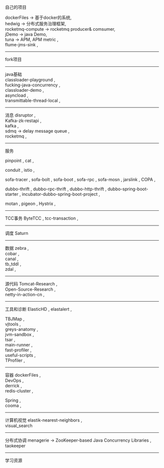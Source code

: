 自己的项目

dockerFiles -> 基于docker的系统,  
hedwig -> 分布式服务治理框架,  
rocketmq-compute -> rocketmq producer& comsumer,  
jDemo -> java Demo,  
tuna -> APM, APM metric ,  
flume-jms-sink ,  

-----

fork项目

-----
java基础  
classloader-playground ,  
fucking-java-concurrency ,  
classloader-demo ,  
asyncload ,  
transmittable-thread-local ,  

---
消息
disruptor ,  
Kafka-zk-restapi ,  
kafka ,  
sdmq  -> delay message queue ,  
rocketmq ,  

---
服务


pinpoint , 
cat ,  

conduit ,
istio ,  

sofa-tracer ,
sofa-bolt ,
sofa-boot ,
sofa-rpc ,
sofa-mosn ,
jarslink ,
COPA ,  

dubbo-thrift ,
dubbo-rpc-thrift ,
dubbo-http-thrift ,
dubbo-spring-boot-starter ,
incubator-dubbo-spring-boot-project ,  

motan ,
pigeon ,
Hystrix ,  

----
TCC事务
ByteTCC  ,
tcc-transaction  ,  

---
调度
Saturn  

---
数据
zebra ,  
cobar  ,  
canal  ,  
tb_tddl  ,  
zdal  ,  

---
源代码
Tomcat-Research ,  
Open-Source-Research ,  
netty-in-action-cn ,  


---
工具和诊断
ElasticHD ,
elastalert ,  

TBJMap ,  
vjtools ,  
greys-anatomy ,  
jvm-sandbox ,  
tsar ,  
main-runner ,  
fast-profiler ,  
useful-scripts ,  
TProfiler ,  


---
容器
dockerFiles ,  
DevOps ,  
derrick ,   
redis-cluster ,  

Spring ,  
cooma ,  

-----
计算机视觉
elastik-nearest-neighbors ,  
visual_search  

-----
分布式协调
menagerie -> ZooKeeper-based Java Concurrency Libraries ,  
taokeeper  

----
学习资源



